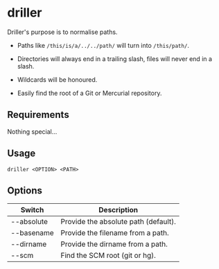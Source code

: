 # driller

Driller's purpose is to normalise paths.

- Paths like `/this/is/a/../../path/` will turn into `/this/path/`.

- Directories will always end in a trailing slash, files will never end in a slash.

- Wildcards will be honoured.

- Easily find the root of a Git or Mercurial repository.


## Requirements

Nothing special...


## Usage

`driller <OPTION> <PATH>`


## Options

| Switch     | Description                          |
|------------|--------------------------------------|
| --absolute | Provide the absolute path (default). |
| --basename | Provide the filename from a path.    |
| --dirname  | Provide the dirname from a path.     |
| --scm      | Find the SCM root (git or hg).       |
